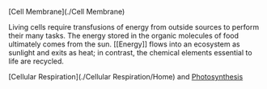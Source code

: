 [Cell Membrane](./Cell Membrane)

Living cells require transfusions of energy from outside sources to perform their many tasks. The energy stored in the organic molecules of food ultimately comes from the sun. [[Energy]] flows into an ecosystem as sunlight and exits as heat; in contrast, the chemical elements essential to life are recycled.

[Cellular Respiration](./Cellular Respiration/Home) and [Photosynthesis](./Photosynthesis/)

